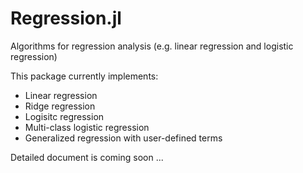 Regression.jl
=============

Algorithms for regression analysis (e.g. linear regression and logistic regression)

This package currently implements:

* Linear regression 
* Ridge regression
* Logisitc regression
* Multi-class logistic regression
* Generalized regression with user-defined terms

Detailed document is coming soon ...
